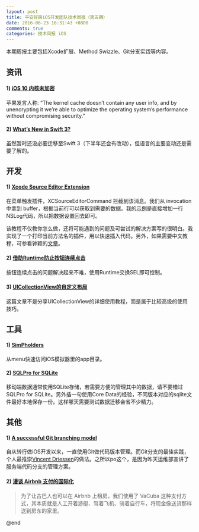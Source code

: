 ```yaml
---
layout: post
title: 平安好房iOS开发团队技术周报（第五期）
date: 2016-06-23 16:31:43 +0800
comments: true
categories: 技术周报 iOS
---
```

本期周报主要包括Xcode扩展、Method Swizzle、Git分支实践等内容。

<!--more-->

## 资讯

#### 1) [iOS 10 内核未加密](http://daringfireball.net/linked/2016/06/22/ios-10-kernel)

苹果发言人称: “The kernel cache doesn’t contain any user info, and by unencrypting it we’re able to optimize the operating system’s performance without compromising security.”

#### 2) [What’s New in Swift 3?](https://www.raywenderlich.com/135655/whats-new-swift-3)

虽然暂时还没必要迁移至Swift 3（下半年还会有改动），但语言的主要变动还是需要了解的。


## 开发

#### 1) [Xcode Source Editor Extension](http://www.russbishop.net/xcode-extensions)

在菜单触发插件，XCSourceEditorCommand 拦截到该消息。我们从 invocation 中拿到 buffer，根据当前行可以获取到需要的数据。我的[示例](https://github.com/balloonsys/PAXcodePlugin)是直接增加一行NSLog代码，所以把数据设置回去即可。

该教程不仅教你怎么做，还将可能遇到的问题及可尝试的解决方案写的很明白。我实现了一个打印当前方法名的插件，用以快速插入代码。另外，如果需要中文教程，可参看钟颖的[文章](https://zhuanlan.zhihu.com/p/21374552)。

#### 2) [借助Runtime防止按钮连续点击](http://xiongzenghuidegithub.github.io/blog/2016/04/22/runtimeying-yong-fang-zhi-an-niu-lian-xu-dian-ji/)

按钮连续点击的问题解决起来不难，使用Runtime交换SEL即可控制。

#### 3) [UICollectionView的自定义布局](http://www.jianshu.com/p/cabec2786241)

这篇文章不是分享UICollectionView的详细使用教程，而是属于比较高级的使用技巧。

## 工具

#### 1) [SimPholders](https://simpholders.com)

从menu快速访问iOS模拟器里的app目录。

#### 2) [SQLPro for SQLite](https://www.sqlitepro.com)

移动端数据通常使用SQLite存储，若需要方便的管理其中的数据，请不要错过SQLPro for SQLite。另外插一句使用Core Data的经验，不同版本对应的sqlite文件最好本地保存一份。这样哪天需要测试数据迁移会省不少精力。

## 其他

#### 1) [A successful Git branching model](http://nvie.com/posts/a-successful-git-branching-model/)

自从转行做iOS开发以来，一直使用Git做代码版本管理。而Git分支的最佳实践，个人最推崇[Vincent Driessen](http://nvie.com/about/)的做法。之所以po这个，是因为昨天运维部宣讲了服务端代码分支的管理方案。

#### 2) [漫谈 Airbnb 支付的国际化](http://mp.weixin.qq.com/s?__biz=MzA4ODgwNjk1MQ==&mid=2653788317&idx=1&sn=b5ca8129c2ae99b37f1872d1bbe367c4)

>为了让古巴人也可以在 Airbnb 上租房，我们使用了 VaCuba 这种支付方式，其本质就是人工开着游艇、驾着飞机、骑着自行车，将现金像送货那样送到房东的家里。

@end
